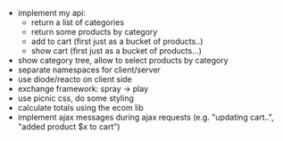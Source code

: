 * implement my api:
  - return a list of categories
  - return some products by category
  - add to cart (first just as a bucket of products..)
  - show cart (first just as a bucket of products...)
* show category tree, allow to select products by category
* separate namespaces for client/server
* use diode/reacto on client side
* exchange framework: spray -> play
* use picnic css, do some styling
* calculate totals using the ecom lib
* implement ajax messages during ajax requests (e.g. "updating cart..", "added product $x to cart")

